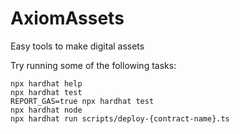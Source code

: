 # AxiomAssets

Easy tools to make digital assets

Try running some of the following tasks:

```shell
npx hardhat help
npx hardhat test
REPORT_GAS=true npx hardhat test
npx hardhat node
npx hardhat run scripts/deploy-{contract-name}.ts
```
